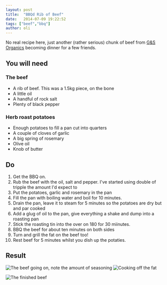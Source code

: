 ```yaml
---
layout: post
title:  "BBQd Rib of Beef"
date:   2014-07-09 19:22:52
tags: ["beef","bbq"]
author: oli
---
```


No real recipe here, just another (rather serious) chunk of beef from  [G&S Organics](http://www.gandsorganics.com/) becoming dinner for a few friends. 


## You will need

### The beef
* A rib of beef.  This was a 1.5kg piece, on the bone
* A little oil
* A handful of rock salt
* Plenty of black pepper

### Herb roast potatoes

* Enough potatoes to fill a pan cut into quarters
* A couple of cloves of garlic
* A big spring of rosemary
* Olive oil
* Knob of butter



## Do

1. Get the BBQ on.
2. Rub the beef with the oil, salt and pepper.  I've started using double of tripple the amount I'd expect to
3. Put the potatoes, garlic and rosemary in the pan
4. Fill the pan with boiling water and boil for 10 minutes.
5. Drain the pan, leave it to steam for 5 minutes so the potatoes are dry but and par cooked
6. Add a glug of oil to the pan, give everything a shake and dump into a roasting pan
7. Stick the roasting tin into the over on 180 for 30 miinutes.
8. BBQ the beef for about ten minutes on both sides
9. Turn and grill the fat on the beef too!
10. Rest beef for 5 minutes whilst you dish up the potaties.

## Result

![The beef going on, note the amount of seasoning](https://lh6.googleusercontent.com/-XMYRAVVrTMI/U7gxTM-Lu7I/AAAAAAAAET8/d49Tp0qq1HQ/w884-h663-no/IMG_20140705_180710.jpg "The beef going on, note the amount of seasoning")
![Cooking off the fat](https://lh5.googleusercontent.com/-sNevy0qtLHA/U7g1RtEQfoI/AAAAAAAAEUg/pBqueONfhms/w497-h663-no/IMG_20140705_182058-EFFECTS.jpg "Cooking off the fat")

![The finished beef](https://lh5.googleusercontent.com/-vPE-N3l01qw/U7hEf1Xlv_I/AAAAAAAAEVI/RDOPuKMlsfo/w497-h663-no/IMG_20140705_184032.jpg "The finished beef")